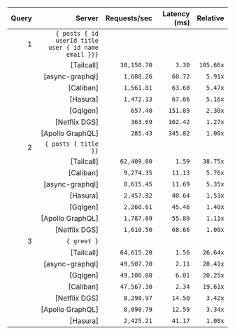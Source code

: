 <!-- PERFORMANCE_RESULTS_START -->

| Query | Server | Requests/sec | Latency (ms) | Relative |
|-------:|--------:|--------------:|--------------:|---------:|
| 1 | `{ posts { id userId title user { id name email }}}` |
|| [Tailcall] | `30,158.70` | `3.30` | `105.66x` |
|| [async-graphql] | `1,688.26` | `60.72` | `5.91x` |
|| [Caliban] | `1,561.81` | `63.68` | `5.47x` |
|| [Hasura] | `1,472.13` | `67.66` | `5.16x` |
|| [Gqlgen] | `657.40` | `151.89` | `2.30x` |
|| [Netflix DGS] | `363.69` | `162.42` | `1.27x` |
|| [Apollo GraphQL] | `285.43` | `345.82` | `1.00x` |
| 2 | `{ posts { title }}` |
|| [Tailcall] | `62,409.00` | `1.59` | `38.75x` |
|| [Caliban] | `9,274.35` | `11.13` | `5.76x` |
|| [async-graphql] | `8,615.45` | `11.69` | `5.35x` |
|| [Hasura] | `2,457.92` | `40.64` | `1.53x` |
|| [Gqlgen] | `2,260.61` | `45.46` | `1.40x` |
|| [Apollo GraphQL] | `1,787.09` | `55.89` | `1.11x` |
|| [Netflix DGS] | `1,610.50` | `68.66` | `1.00x` |
| 3 | `{ greet }` |
|| [Tailcall] | `64,615.20` | `1.56` | `26.64x` |
|| [async-graphql] | `49,507.70` | `2.11` | `20.41x` |
|| [Gqlgen] | `49,100.80` | `6.01` | `20.25x` |
|| [Caliban] | `47,567.30` | `2.34` | `19.61x` |
|| [Netflix DGS] | `8,298.97` | `14.50` | `3.42x` |
|| [Apollo GraphQL] | `8,090.79` | `12.59` | `3.34x` |
|| [Hasura] | `2,425.21` | `41.17` | `1.00x` |

<!-- PERFORMANCE_RESULTS_END -->

